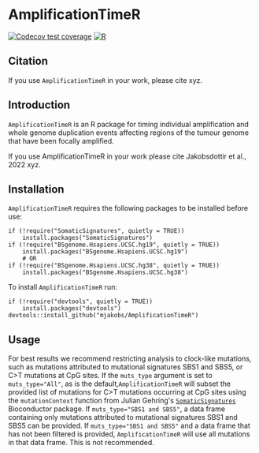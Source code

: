 # AmplificationTimeR
<!-- badges: start -->
  [![Codecov test coverage](https://codecov.io/gh/mjakobs/AmplificationTimeR/branch/main/graph/badge.svg)](https://app.codecov.io/gh/mjakobs/AmplificationTimeR?branch=main)
  [![R](https://github.com/mjakobs/AmplificationTimeR/actions/workflows/r.yml/badge.svg)](https://github.com/mjakobs/AmplificationTimeR/actions/workflows/r.yml)
  <!-- badges: end -->

## Citation
If you use `AmplificationTimeR` in your work, please cite xyz.  

## Introduction
`AmplificationTimeR` is an R package for timing individual amplification and whole genome duplication events affecting regions of the tumour genome that have been focally amplified.  

If you use AmplificationTimeR in your work please cite Jakobsdottir et al., 2022 xyz. 

## Installation
`AmplificationTimeR` requires the following packages to be installed before use:
```
if (!require("SomaticSignatures", quietly = TRUE))
    install.packages("SomaticSignatures")
if (!require("BSgenome.Hsapiens.UCSC.hg19", quietly = TRUE))
    install.packages("BSgenome.Hsapiens.UCSC.hg19")
    # OR
if (!require("BSgenome.Hsapiens.UCSC.hg38", quietly = TRUE))
    install.packages("BSgenome.Hsapiens.UCSC.hg38")    
```

To install `AmplificationTimeR` run:
```
if (!require("devtools", quietly = TRUE))
    install.packages("devtools")
devtools::install_github("mjakobs/AmplificationTimeR")
```

## Usage

For best results we recommend restricting analysis to clock-like mutations, such as mutations attributed to mutational signatures SBS1 and SBS5, or C>T mutations at CpG sites.  If the `muts_type` argument is set to `muts_type="All"`, as is the default,`AmplificationTimeR` will subset the provided list of mutations for C>T mutations occurring at CpG sites using the `mutationContext` function from Julian Gehring's [`SomaticSignatures`](https://bioconductor.org/packages/release/bioc/html/SomaticSignatures.html) Bioconductor package. If `muts_type="SBS1 and SBS5"`, a data frame containing only mutations attributed to mutational signatures SBS1 and SBS5 can be provided.  If `muts_type="SBS1 and SBS5"` and a data frame that has not been filtered is provided, `AmplificationTimeR` will use all mutations in that data frame.  This is not recommended. 